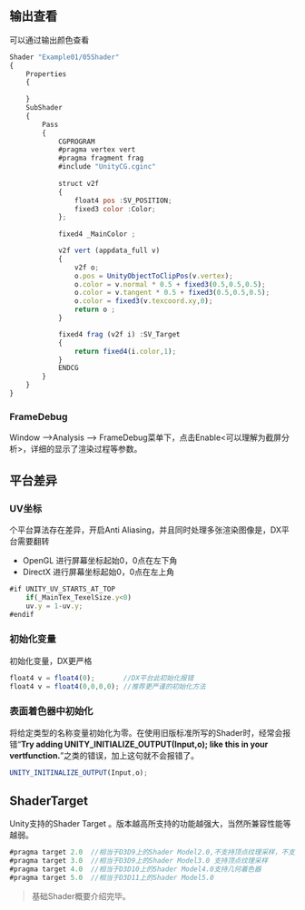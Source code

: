 ## 输出查看

可以通过输出颜色查看

```js
Shader "Example01/05Shader"
{
    Properties
    {
        
    }
    SubShader
    {
        Pass
        {
            CGPROGRAM
            #pragma vertex vert
            #pragma fragment frag
            #include "UnityCG.cginc"
            
            struct v2f
            {
                float4 pos :SV_POSITION;
                fixed3 color :Color;
            };
            
            fixed4 _MainColor ;

            v2f vert (appdata_full v)
            {
                v2f o;
                o.pos = UnityObjectToClipPos(v.vertex);
                o.color = v.normal * 0.5 + fixed3(0.5,0.5,0.5);
                o.color = v.tangent * 0.5 + fixed3(0.5,0.5,0.5);
                o.color = fixed3(v.texcoord.xy,0);
                return o ;
            }

            fixed4 frag (v2f i) :SV_Target
            {
                return fixed4(i.color,1);
            }
            ENDCG
        }
    }
}
```

### FrameDebug

Window -->Analysis --> FrameDebug菜单下，点击Enable<可以理解为截屏分析>，详细的显示了渲染过程等参数。

## 平台差异

### UV坐标

个平台算法存在差异，开启Anti Aliasing，并且同时处理多张渲染图像是，DX平台需要翻转 

- OpenGL  进行屏幕坐标起始0，0点在左下角
- DirectX   进行屏幕坐标起始0，0点在左上角

```js
#if UNITY_UV_STARTS_AT_TOP
    if(_MainTex_TexelSize.y<0)
    uv.y = 1-uv.y;
#endif
```

### 初始化变量

初始化变量，DX更严格 

```js
float4 v = float4(0);       //DX平台此初始化报错
float4 v = float4(0,0,0,0); //推荐更严谨的初始化方法
```

### 表面着色器中初始化 

将给定类型的名称变量初始化为零。在使用旧版标准所写的Shader时，经常会报错“**Try adding UNITY_INITIALIZE_OUTPUT(Input,o); like this in your vertfunction.**”之类的错误，加上这句就不会报错了。

```js
UNITY_INITINALIZE_OUTPUT(Input,o);
```

## ShaderTarget

Unity支持的Shader Target 。版本越高所支持的功能越强大，当然所兼容性能等越弱。

```js
#pragma target 2.0  //相当于D3D9上的Shader Model2.0,不支持顶点纹理采样，不支持显示的LOD纹理采样
#pragma target 3.0  //相当于D3D9上的Shader Model3.0 支持顶点纹理采样
#pragma target 4.0  //相当于D3D10上的Shader Model4.0支持几何着色器
#pragma target 5.0  //相当于D3D11上的Shader Model5.0
```

> 基础Shader概要介绍完毕。